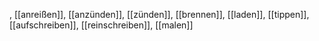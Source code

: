 , [[anreißen]], [[anzünden]], [[zünden]], [[brennen]], [[laden]], [[tippen]], [[aufschreiben]], [[reinschreiben]], [[malen]]